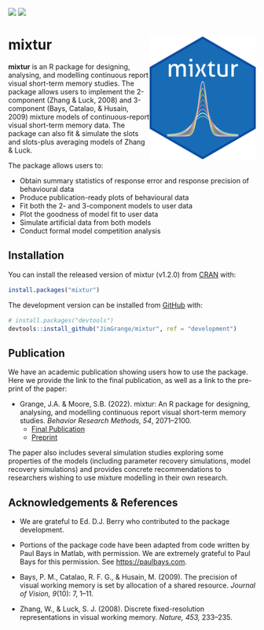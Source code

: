 
<!-- README.md is generated from README.Rmd. Please edit that file -->

[![](http://www.r-pkg.org/badges/version/mixtur)](https://CRAN.R-project.org/package=mixtur)
[![](http://cranlogs.r-pkg.org/badges/grand-total/mixtur)](https://CRAN.R-project.org/package=mixtur)

# mixtur <a ><img src='images/logo/mixtur_logo.png' align="right" height="250" /></a>

**mixtur** is an R package for designing, analysing, and modelling
continuous report visual short-term memory studies. The package allows
users to implement the 2-component (Zhang & Luck, 2008) and 3-component
(Bays, Catalao, & Husain, 2009) mixture models of continuous-report
visual short-term memory data. The package can also fit & simulate the
slots and slots-plus averaging models of Zhang & Luck.

The package allows users to:

- Obtain summary statistics of response error and response precision of
  behavioural data
- Produce publication-ready plots of behavioural data
- Fit both the 2- and 3-component models to user data
- Plot the goodness of model fit to user data
- Simulate artificial data from both models
- Conduct formal model competition analysis

## Installation

You can install the released version of mixtur (v1.2.0) from
[CRAN](https://CRAN.R-project.org/package=mixtur) with:

``` r
install.packages("mixtur")
```

The development version can be installed from
[GitHub](https://github.com/) with:

``` r
# install.packages("devtools")
devtools::install_github("JimGrange/mixtur", ref = "development")
```

## Publication

We have an academic publication showing users how to use the package.
Here we provide the link to the final publication, as well as a link to
the pre-print of the paper:

- Grange, J.A. & Moore, S.B. (2022). mixtur: An R package for designing,
  analysing, and modelling continuous report visual short-term memory
  studies. *Behavior Research Methods, 54*, 2071–2100.
  - [Final
    Publication](https://link.springer.com/article/10.3758/s13428-021-01688-1)  
  - [Preprint](https://osf.io/preprints/psyarxiv/n6gqx/)

The paper also includes several simulation studies exploring some
properties of the models (including parameter recovery simulations,
model recovery simulations) and provides concrete recommendations to
researchers wishing to use mixture modelling in their own research.

## Acknowledgements & References

- We are grateful to Ed. D.J. Berry who contributed to the package
  development.

- Portions of the package code have been adapted from code written by
  Paul Bays in Matlab, with permission. We are extremely grateful to
  Paul Bays for this permission. See <https://paulbays.com>.

- Bays, P. M., Catalao, R. F. G., & Husain, M. (2009). The precision of
  visual working memory is set by allocation of a shared resource.
  *Journal of Vision, 9*(10): 7, 1–11.

- Zhang, W., & Luck, S. J. (2008). Discrete fixed-resolution
  representations in visual working memory. *Nature, 453,* 233–235.
